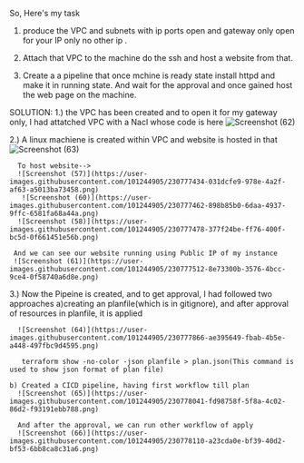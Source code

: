 So, Here's my task
1. produce the VPC and subnets with ip ports open and gateway only open for your IP only no other ip .

2. Attach that VPC to the machine do the ssh and host a website from that.

3. Create a a pipeline that once mchine is ready state install httpd and make it in running state. And wait for the approval and once gained host the web page on the machine.
  
SOLUTION:
1.) the VPC has been created and to open it for my gateway only, I had attatched VPC with a Nacl whose code is here
![Screenshot (62)](https://user-images.githubusercontent.com/101244905/230777297-346f657c-1050-4b9b-8ec2-681adce1286d.png)
 
 2.) A linux machiene is created within VPC and website is hosted in that
 ![Screenshot (63)](https://user-images.githubusercontent.com/101244905/230777405-dedf6d35-60cb-4500-afa3-46810a3b93b8.png)
   
      To host website-->
      ![Screenshot (57)](https://user-images.githubusercontent.com/101244905/230777434-031dcfe9-978e-4a2f-af63-a5013ba73458.png)
       ![Screenshot (60)](https://user-images.githubusercontent.com/101244905/230777462-898b85b0-6daa-4937-9ffc-6581fa68a44a.png)
      ![Screenshot (58)](https://user-images.githubusercontent.com/101244905/230777478-377f24be-ff76-400f-bc5d-0f661451e56b.png)
     
     And we can see our website running using Public IP of my instance
     ![Screenshot (61)](https://user-images.githubusercontent.com/101244905/230777512-8e73300b-3576-4bcc-9ce4-0f58740a6d8e.png)
  
  
  3.) Now the Pipeine is created, and to get approval, I had followed two approaches
    a)creating an planfile(which is in gitignore), and after approval of resources in planfile, it is applied
     
      ![Screenshot (64)](https://user-images.githubusercontent.com/101244905/230777866-ae395649-fbab-4b5e-a448-497fbc9d4595.png)

       terraform show -no-color -json planfile > plan.json(This command is used to show json format of plan file)
      
    b) Created a CICD pipeline, having first workflow till plan
      ![Screenshot (65)](https://user-images.githubusercontent.com/101244905/230778041-fd98758f-5f8a-4c02-86d2-f93191ebb788.png)
      
      And after the approval, we can run other workflow of apply
      ![Screenshot (66)](https://user-images.githubusercontent.com/101244905/230778110-a23cda0e-bf39-40d2-bf53-6bb8ca8c31a6.png)
